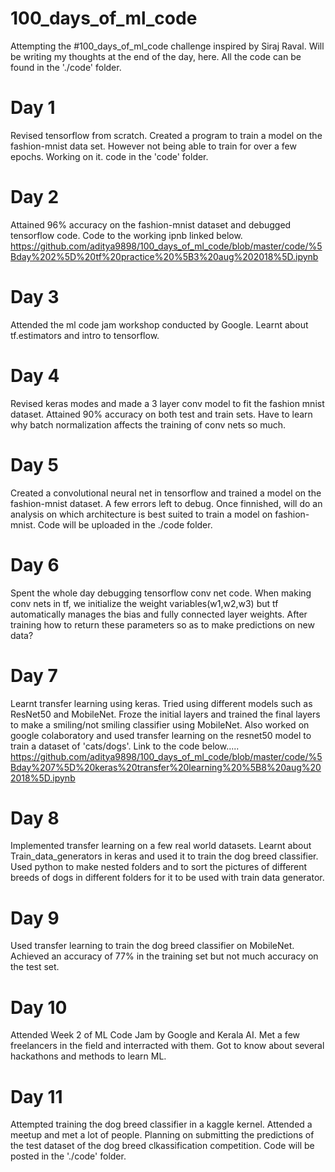 # 100_days_of_ml_code
Attempting the #100_days_of_ml_code challenge inspired by Siraj Raval. Will be writing my thoughts at the end of the day, here. All the code can be found in the './code' folder.

# Day 1
Revised tensorflow from scratch. Created a program to train a model on the fashion-mnist data set. However not being able to train for over a few epochs. Working on it. code in the 'code' folder.

# Day 2
Attained 96% accuracy on the fashion-mnist dataset and debugged tensorflow code. Code to the working ipnb linked below.
https://github.com/aditya9898/100_days_of_ml_code/blob/master/code/%5Bday%202%5D%20tf%20practice%20%5B3%20aug%202018%5D.ipynb

# Day 3
Attended the ml code jam workshop conducted by Google. Learnt about tf.estimators and intro to tensorflow.

# Day 4
Revised keras modes and made a 3 layer conv model to fit the fashion mnist dataset. Attained 90% accuracy on both test and train sets. Have to learn why batch normalization affects the training of conv nets so much.

# Day 5
Created a convolutional neural net in tensorflow and trained a model on the fashion-mnist dataset. A few errors left to debug. Once finnished, will do an analysis on which architecture is best suited to train a model on fashion-mnist.  Code will be uploaded in the ./code folder.

# Day 6
Spent the whole day debugging tensorflow conv net code. When making conv nets in tf, we initialize the weight variables(w1,w2,w3) but tf automatically manages the bias and fully connected layer weights. After training how to return these parameters so as to make predictions on new data? 

# Day 7
Learnt transfer learning using keras. Tried using different models such as ResNet50 and MobileNet. Froze the initial layers and trained the final layers to make a smiling/not smiling classifier using MobileNet. Also worked on google colaboratory and used transfer learning on the resnet50 model to train a dataset of 'cats/dogs'. Link to the code below.....
https://github.com/aditya9898/100_days_of_ml_code/blob/master/code/%5Bday%207%5D%20keras%20transfer%20learning%20%5B8%20aug%202018%5D.ipynb

# Day 8
Implemented transfer learning on a few real world datasets. Learnt about Train_data_generators in keras and used it to train the dog breed classifier. Used python to make nested folders and to sort the pictures of different breeds of dogs in different folders for it to be used with train data generator.

# Day 9
Used transfer learning to train the dog breed classifier on MobileNet. Achieved an accuracy of 77% in the training set but not much accuracy on the test set.

# Day 10
Attended Week 2 of ML Code Jam by Google and Kerala AI. Met a few freelancers in the field and interracted with them. Got to know about several hackathons and methods to learn ML.

# Day 11
Attempted training the dog breed classifier in a kaggle kernel. Attended a meetup and met a lot of people. Planning on submitting the predictions of the test dataset of the dog breed clkassification competition. Code will be posted in the './code' folder.

